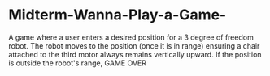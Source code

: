 # Midterm-Wanna-Play-a-Game-
A game where a user enters a desired position for a 3 degree of freedom robot. The robot moves to the position (once it is in range) ensuring a chair attached to the third motor always remains vertically upward. If the position is outside the robot's range, GAME OVER
